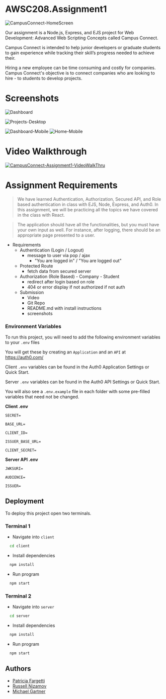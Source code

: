 # AWSC208.Assignment1
![CampusConnect-HomeScreen](https://user-images.githubusercontent.com/3792666/200188379-d22337db-50d9-4a45-bd2e-32549387b853.png)

Our assignment is a Node.js, Express, and EJS project for Web Development: Advanced Web Scripting Concepts called Campus Connect.

Campus Connect is intended to help junior developers or graduate students to gain experience while tracking their skill’s progress needed to achieve their.

Hiring a new employee can be time consuming and costly for companies. Campus Connect's objective is to connect companies who are looking to hire - to students to develop projects.

# Screenshots

![Dashboard](https://user-images.githubusercontent.com/3792666/200189545-6a04b151-1382-4848-8cc8-8104ca7f3f2b.png)

![Projects-Desktop](https://user-images.githubusercontent.com/3792666/200189543-f4809d46-2edc-4b7d-8ecb-55d710beef4d.png)

![Dashboard-Mobile](https://user-images.githubusercontent.com/3792666/200189546-d0c9fc74-68aa-4e66-9b3b-9b4bb28255f9.png)
![Home-Mobile](https://user-images.githubusercontent.com/3792666/200189547-ff637324-3909-4fa6-84dc-b9902262806a.png)


# Video Walkthrough
[![CampusConnect-Assignment1-VideoWalkThru](https://user-images.githubusercontent.com/3792666/200188384-05a6ac98-a41e-44bb-88a8-cec249ccfbed.png)](https://www.youtube.com/watch?v=aS8dmHsOQKw&ab_channel=YottaPrep)

# Assignment Requirements

> We have learned Authentication, Authorization, Secured API, and Role based authentication in class with EJS, Node, Express, and Auth0. In this assignment, we will be practicing all the topics we have covered in the class with React.

> The application should have all the functionalities, but you must have your own input as well. For instance, after logging, there should be an appropriate page presented to a user.

- Requirements
	- Authentication (Login / Logout)
		- message to user via pop / ajax
			- "You are logged in" / "You are logged out"
	- Protected Route
		- fetch data from secured server
	- Authorization (Role Based)
            - Company
            - Student
		- redirect after login based on role
		- 404 or error display if not authorized if not auth
	- Submission
		- Video
		- Git Repo
		- README.md with install instructions
		- screenshots

### Environment Variables

To run this project, you will need to add the following environment variables to your `.env` files

You will get these by creating an `Application` and an `API` at https://auth0.com/

Client `.env` variables can be found in the Auth0 Application Settings or Quick Start.

Server `.env` variables can be found in the Auth0 API Settings or Quick Start.

You will also see a `.env.example` file in each folder with some pre-filled variables that need not be changed.

**Client .env**

`SECRET=`

`BASE_URL=`

`CLIENT_ID=`

`ISSUER_BASE_URL=`

`CLIENT_SECRET=`

**Server API .env**

`JWKSURI=`

`AUDIENCE=`

`ISSUER=`


## Deployment

To deploy this project open two terminals.

### Terminal 1

- Navigate into `client`
```bash
  cd client
```
- Install dependencies
```bash
  npm install
```
- Run program
```bash
  npm start
```

### Terminal 2
- Navigate into `server`
```bash
  cd server
```
- Install dependencies
```bash
  npm install
```
- Run program
```bash
  npm start
```


## Authors

- [Patricia Fargetti](https://github.com/Patricia-Fargetti)
- [Russell Nizamov](https://github.com/neezzzy)
- [Michael Gartner](https://github.com/mdroidian)


